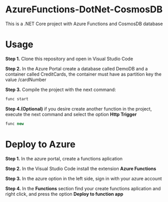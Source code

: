 # AzureFunctions-DotNet-CosmosDB
This is a .NET Core project with Azure Functions and CosmosDB database

# Usage

**Step 1.** Clone this repository and open in Visual Studio Code

**Step 2.** In the Azure Portal create a database called DemoDB and a container called CreditCards, the container must have as partition key the value /cardNumber 

**Step 3.** Compile the project with the next command:

```gradle
func start
```

**Step 4.(Optional)** if you desire create another function in the project, execute the next command and select the option **Http Trigger**

```gradle
func new
```

# Deploy to Azure

**Step 1.** In the azure portal, create a functions aplication

**Step 2.** In the Visual Studio Code install the extension **Azure Functions**

**Step 3.** In the azure option in the left side, sign in with your azure account

**Step 4.** In the **Functions** section find your create functions aplication and right click, and press the option **Deploy to function app**
